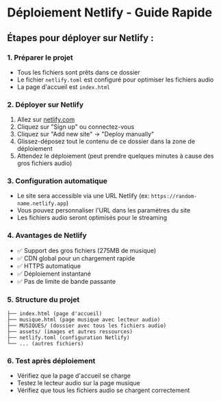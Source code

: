 # Déploiement Netlify - Guide Rapide

## Étapes pour déployer sur Netlify :

### 1. Préparer le projet
- Tous les fichiers sont prêts dans ce dossier
- Le fichier `netlify.toml` est configuré pour optimiser les fichiers audio
- La page d'accueil est `index.html`

### 2. Déployer sur Netlify
1. Allez sur [netlify.com](https://netlify.com)
2. Cliquez sur "Sign up" ou connectez-vous
3. Cliquez sur "Add new site" → "Deploy manually"
4. Glissez-déposez tout le contenu de ce dossier dans la zone de déploiement
5. Attendez le déploiement (peut prendre quelques minutes à cause des gros fichiers audio)

### 3. Configuration automatique
- Le site sera accessible via une URL Netlify (ex: `https://random-name.netlify.app`)
- Vous pouvez personnaliser l'URL dans les paramètres du site
- Les fichiers audio seront optimisés pour le streaming

### 4. Avantages de Netlify
- ✅ Support des gros fichiers (275MB de musique)
- ✅ CDN global pour un chargement rapide
- ✅ HTTPS automatique
- ✅ Déploiement instantané
- ✅ Pas de limite de bande passante

### 5. Structure du projet
```
├── index.html (page d'accueil)
├── musique.html (page musique avec lecteur audio)
├── MUSIQUES/ (dossier avec tous les fichiers audio)
├── assets/ (images et autres ressources)
├── netlify.toml (configuration Netlify)
└── ... (autres fichiers)
```

### 6. Test après déploiement
- Vérifiez que la page d'accueil se charge
- Testez le lecteur audio sur la page musique
- Vérifiez que tous les fichiers audio se chargent correctement 